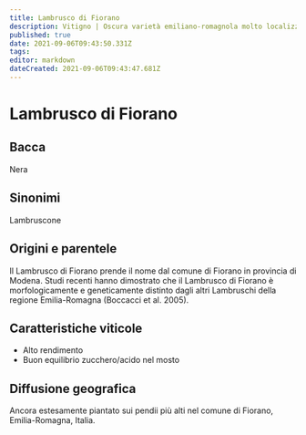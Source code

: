 ```yaml
---
title: Lambrusco di Fiorano
description: Vitigno | Oscura varietà emiliano-romagnola molto localizzata e non collegata ad altri Lambruschi.
published: true
date: 2021-09-06T09:43:50.331Z
tags: 
editor: markdown
dateCreated: 2021-09-06T09:43:47.681Z
---
```


# Lambrusco di Fiorano

## Bacca
Nera
## Sinonimi
Lambruscone

## Origini e parentele
Il Lambrusco di Fiorano prende il nome dal comune di Fiorano in provincia di Modena. Studi recenti hanno dimostrato che il Lambrusco di Fiorano è morfologicamente e geneticamente distinto dagli altri Lambruschi della regione Emilia-Romagna (Boccacci et al. 2005).

## Caratteristiche viticole
- Alto rendimento
- Buon equilibrio zucchero/acido nel mosto

## Diffusione geografica
Ancora estesamente piantato sui pendii più alti nel comune di Fiorano, Emilia-Romagna, Italia.